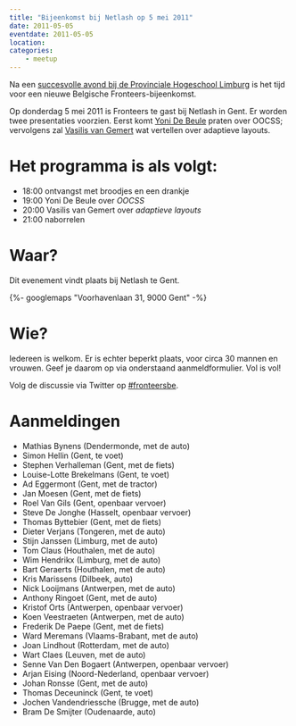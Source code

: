 ```yaml
---
title: "Bijeenkomst bij Netlash op 5 mei 2011"
date: 2011-05-05
eventdate: 2011-05-05
location:
categories:
    - meetup
---
```

Na een [succesvolle avond bij de Provinciale Hogeschool Limburg](/bijeenkomsten/2011/phl) is het tijd voor een nieuwe Belgische Fronteers-bijeenkomst.

Op donderdag 5 mei 2011 is Fronteers te gast bij Netlash in Gent. Er worden twee presentaties voorzien. Eerst komt [Yoni De Beule](http://www.yonidebeule.be/) praten over OOCSS; vervolgens zal [Vasilis van Gemert](http://vasilis.nl/) wat vertellen over adaptieve layouts.

# Het programma is als volgt:

* 18:00 ontvangst met broodjes en een drankje
* 19:00 Yoni De Beule over _OOCSS_
* 20:00 Vasilis van Gemert over _adaptieve layouts_
* 21:00 naborrelen

# Waar?

Dit evenement vindt plaats bij Netlash te Gent.

{%- googlemaps "Voorhavenlaan 31, 9000 Gent" -%}

# Wie?

Iedereen is welkom. Er is echter beperkt plaats, voor circa 30 mannen en vrouwen. Geef je daarom op via onderstaand aanmeldformulier. Vol is vol!

Volg de discussie via Twitter op [#fronteersbe](https://twitter.com/search?q=%23fronteersbe).

# Aanmeldingen

* Mathias Bynens (Dendermonde, met de auto)
* Simon Hellin (Gent, te voet)
* Stephen Verhalleman (Gent, met de fiets)
* Louise-Lotte Brekelmans (Gent, te voet)
* Ad Eggermont (Gent, met de tractor)
* Jan Moesen (Gent, met de fiets)
* Roel Van Gils (Gent, openbaar vervoer)
* Steve De Jonghe (Hasselt, openbaar vervoer)
* Thomas Byttebier (Gent, met de fiets)
* Dieter Verjans (Tongeren, met de auto)
* Stijn Janssen (Limburg, met de auto)
* Tom Claus (Houthalen, met de auto)
* Wim Hendrikx (Limburg, met de auto)
* Bart Geraerts (Houthalen, met de auto)
* Kris Marissens (Dilbeek, auto)
* Nick Looijmans (Antwerpen, met de auto)
* Anthony Ringoet (Gent, met de auto)
* Kristof Orts (Antwerpen, openbaar vervoer)
* Koen Veestraeten (Antwerpen, met de auto)
* Frederik De Paepe (Gent, met de fiets)
* Ward Meremans (Vlaams-Brabant, met de auto)
* Joan Lindhout (Rotterdam, met de auto)
* Wart Claes (Leuven, met de auto)
* Senne Van Den Bogaert (Antwerpen, openbaar vervoer)
* Arjan Eising (Noord-Nederland, openbaar vervoer)
* Johan Ronsse (Gent, met de auto)
* Thomas Deceuninck (Gent, te voet)
* Jochen Vandendriessche (Brugge, met de auto)
* Bram De Smijter (Oudenaarde, auto)

